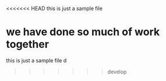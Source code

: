 <<<<<<< HEAD
this is just a sample file

we have done so much of work together
=======
this is just a sample file d
>>>>>>> develop

